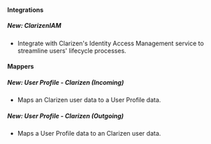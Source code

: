 #### Integrations
##### New: ClarizenIAM
- Integrate with Clarizen's Identity Access Management service to streamline users' lifecycle processes.

#### Mappers
##### New: User Profile - Clarizen (Incoming)
- Maps an Clarizen user data to a User Profile data.

##### New: User Profile - Clarizen (Outgoing)
- Maps a User Profile data to an Clarizen user data.
